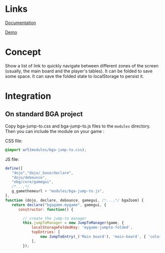# Links
[Documentation](https://thoun.github.io/bga-jump-to/docs/index.html)

[Demo](https://thoun.github.io/bga-jump-to/demo/index.html)

# Concept
Show a list of link to quickly navigate between different zones of the screen (usually, the main board and the player's tables). It can be folded to save some space.
It can save the folded state to localStorage to persist it.  

# Integration
## On standard BGA project
Copy bga-jump-to.css and bga-jump-to.js files to the `modules` directory.  
Then you can include the module on your game :

CSS file: 
```css
@import url(modules/bga-jump-to.css);
```
JS file:
```js
define([
   "dojo","dojo/_base/declare",
   "dojo/debounce",
   "ebg/core/gamegui",
   /*...,*/
   g_gamethemeurl + "modules/bga-jump-to.js",
],
function (dojo, declare, debounce, gamegui, /*...,*/ bgaZoom) {
   return declare("bgagame.mygame", gamegui, {
      constructor: function() {

        // create the jump-to manager
        this.jumpToManager = new JumpToManager(game, {
            localStorageFoldedKey: 'mygame-jumpto-folded',
            topEntries: [
                new JumpToEntry(_('Main board'), 'main-board', { 'color': 'darkgray' })
            ],
        });
```
